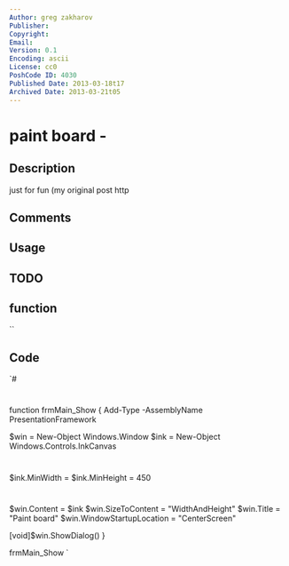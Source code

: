 ```yaml
---
Author: greg zakharov
Publisher: 
Copyright: 
Email: 
Version: 0.1
Encoding: ascii
License: cc0
PoshCode ID: 4030
Published Date: 2013-03-18t17
Archived Date: 2013-03-21t05
---
```


# paint board - 

## Description

just for fun (my original post http

## Comments



## Usage



## TODO



## function

``

## Code

`#
 #
 function frmMain_Show {
   Add-Type -AssemblyName PresentationFramework
 
   $win = New-Object Windows.Window
   $ink = New-Object Windows.Controls.InkCanvas
   #
   #
   $ink.MinWidth = $ink.MinHeight = 450
   #
   #
   $win.Content = $ink
   $win.SizeToContent = "WidthAndHeight"
   $win.Title = "Paint board"
   $win.WindowStartupLocation = "CenterScreen"
 
   [void]$win.ShowDialog()
 }
 
 frmMain_Show
`

